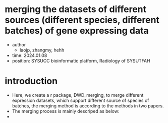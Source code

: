 # merging the datasets of different sources (different species, different batches) of gene expressing data
- author
  - laojp, zhangmy, hehh
- time: 2024.01.08
- position: SYSUCC bioinformatic platform, Radiology of SYSUTFAH
# introduction
- Here, we create a r package, DWD_merging, to merge different expression datasets, which support different source of species of batches, the merging method is according to the methods in two papers.
- The merging process is mainly descriped as below:
- 
